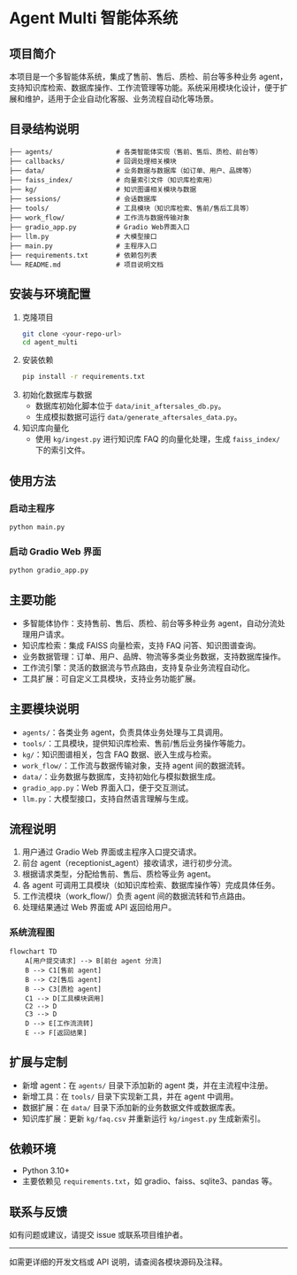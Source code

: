 # Agent Multi 智能体系统

## 项目简介
本项目是一个多智能体系统，集成了售前、售后、质检、前台等多种业务 agent，支持知识库检索、数据库操作、工作流管理等功能。系统采用模块化设计，便于扩展和维护，适用于企业自动化客服、业务流程自动化等场景。

## 目录结构说明
```
├── agents/                # 各类智能体实现（售前、售后、质检、前台等）
├── callbacks/             # 回调处理相关模块
├── data/                  # 业务数据与数据库（如订单、用户、品牌等）
├── faiss_index/           # 向量索引文件（知识库检索用）
├── kg/                    # 知识图谱相关模块与数据
├── sessions/              # 会话数据库
├── tools/                 # 工具模块（知识库检索、售前/售后工具等）
├── work_flow/             # 工作流与数据传输对象
├── gradio_app.py          # Gradio Web界面入口
├── llm.py                 # 大模型接口
├── main.py                # 主程序入口
├── requirements.txt       # 依赖包列表
└── README.md              # 项目说明文档
```

## 安装与环境配置
1. 克隆项目
   ```bash
   git clone <your-repo-url>
   cd agent_multi
   ```
2. 安装依赖
   ```bash
   pip install -r requirements.txt
   ```
3. 初始化数据库与数据
   - 数据库初始化脚本位于 `data/init_aftersales_db.py`。
   - 生成模拟数据可运行 `data/generate_aftersales_data.py`。
4. 知识库向量化
   - 使用 `kg/ingest.py` 进行知识库 FAQ 的向量化处理，生成 `faiss_index/` 下的索引文件。

## 使用方法
### 启动主程序
```bash
python main.py
```
### 启动 Gradio Web 界面
```bash
python gradio_app.py
```

## 主要功能
- 多智能体协作：支持售前、售后、质检、前台等多种业务 agent，自动分流处理用户请求。
- 知识库检索：集成 FAISS 向量检索，支持 FAQ 问答、知识图谱查询。
- 业务数据管理：订单、用户、品牌、物流等多类业务数据，支持数据库操作。
- 工作流引擎：灵活的数据流与节点路由，支持复杂业务流程自动化。
- 工具扩展：可自定义工具模块，支持业务功能扩展。

## 主要模块说明
- `agents/`：各类业务 agent，负责具体业务处理与工具调用。
- `tools/`：工具模块，提供知识库检索、售前/售后业务操作等能力。
- `kg/`：知识图谱相关，包含 FAQ 数据、嵌入生成与检索。
- `work_flow/`：工作流与数据传输对象，支持 agent 间的数据流转。
- `data/`：业务数据与数据库，支持初始化与模拟数据生成。
- `gradio_app.py`：Web 界面入口，便于交互测试。
- `llm.py`：大模型接口，支持自然语言理解与生成。

## 流程说明
1. 用户通过 Gradio Web 界面或主程序入口提交请求。
2. 前台 agent（receptionist_agent）接收请求，进行初步分流。
3. 根据请求类型，分配给售前、售后、质检等业务 agent。
4. 各 agent 可调用工具模块（如知识库检索、数据库操作等）完成具体任务。
5. 工作流模块（work_flow/）负责 agent 间的数据流转和节点路由。
6. 处理结果通过 Web 界面或 API 返回给用户。

### 系统流程图
```mermaid
flowchart TD
    A[用户提交请求] --> B[前台 agent 分流]
    B --> C1[售前 agent]
    B --> C2[售后 agent]
    B --> C3[质检 agent]
    C1 --> D[工具模块调用]
    C2 --> D
    C3 --> D
    D --> E[工作流流转]
    E --> F[返回结果]
```

## 扩展与定制
- 新增 agent：在 `agents/` 目录下添加新的 agent 类，并在主流程中注册。
- 新增工具：在 `tools/` 目录下实现新工具，并在 agent 中调用。
- 数据扩展：在 `data/` 目录下添加新的业务数据文件或数据库表。
- 知识库扩展：更新 `kg/faq.csv` 并重新运行 `kg/ingest.py` 生成新索引。

## 依赖环境
- Python 3.10+
- 主要依赖见 `requirements.txt`，如 gradio、faiss、sqlite3、pandas 等。

## 联系与反馈
如有问题或建议，请提交 issue 或联系项目维护者。

---

如需更详细的开发文档或 API 说明，请查阅各模块源码及注释。
